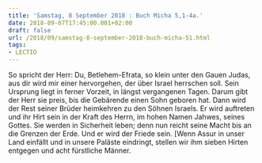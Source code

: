 ```yaml
---
title: 'Samstag, 8 September 2018 : Buch Micha 5,1-4a.'
date: 2018-09-07T17:45:00.001+02:00
draft: false
url: /2018/09/samstag-8-september-2018-buch-micha-51.html
tags: 
- LECTIO
---
```


So spricht der Herr: Du, Betlehem-Efrata, so klein unter den Gauen Judas, aus dir wird mir einer hervorgehen, der über Israel herrschen soll. Sein Ursprung liegt in ferner Vorzeit, in längst vergangenen Tagen. Darum gibt der Herr sie preis, bis die Gebärende einen Sohn geboren hat. Dann wird der Rest seiner Brüder heimkehren zu den Söhnen Israels. Er wird auftreten und ihr Hirt sein in der Kraft des Herrn, im hohen Namen Jahwes, seines Gottes. Sie werden in Sicherheit leben; denn nun reicht seine Macht bis an die Grenzen der Erde. Und er wird der Friede sein. \[Wenn Assur in unser Land einfällt und in unsere Paläste eindringt, stellen wir ihm sieben Hirten entgegen und acht fürstliche Männer.